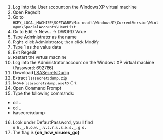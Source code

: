 1. Log into the User account on the Windows XP virtual machine
2. Open Regedit
3. Go to `HKEY_LOCAL_MACHINE\SOFTWARE\Microsoft\WindowsNT\CurrentVersion\Winlogon\SpecialAccounts\UserList`
4. Go to Edit -> New... -> DWORD Value
5. Type Administrator as the name
6. Right-click Administrator, then click Modify
7. Type 1 as the value data
8. Exit Regedit
9. Restart the virtual machine
10. Log into the Administrator account on the Windows XP virtual machine (Password: 692786)
11. Download [LSASecretsDump](http://www.nirsoft.net/toolsdownload/lsasecretsdump.zip)
12. Extract `lsasecretsdump.zip`
13. Move `lsasecretsdump.exe` to C:\
14. Open Command Prompt
15. Type the following commands:
  * cd ..
  * cd ..
  * lsasecretsdump
16. Look under DefaultPassword, you'll find `o.h._.h.o.w._.v.i.r.u.s.e.s._.g.o.`
17. The flag is **{oh_how_viruses_go}**
